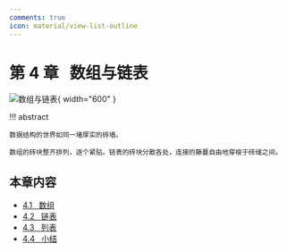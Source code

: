 ```yaml
---
comments: true
icon: material/view-list-outline
---
```


# 第 4 章 &nbsp; 数组与链表

<div class="center-table" markdown>

![数组与链表](../assets/covers/chapter_array_and_linkedlist.jpg){ width="600" }

</div>

!!! abstract

    数据结构的世界如同一堵厚实的砖墙。

    数组的砖块整齐排列，逐个紧贴。链表的砖块分散各处，连接的藤蔓自由地穿梭于砖缝之间。

## 本章内容

- [4.1 &nbsp; 数组](https://www.hello-algo.com/chapter_array_and_linkedlist/array/)
- [4.2 &nbsp; 链表](https://www.hello-algo.com/chapter_array_and_linkedlist/linked_list/)
- [4.3 &nbsp; 列表](https://www.hello-algo.com/chapter_array_and_linkedlist/list/)
- [4.4 &nbsp; 小结](https://www.hello-algo.com/chapter_array_and_linkedlist/summary/)
